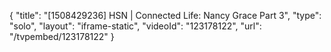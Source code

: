 {
    "title": "[1508429236] HSN | Connected Life:  Nancy Grace Part 3",
    "type": "solo",
    "layout": "iframe-static",
    "videoId": "123178122",
    "url": "\/tvpembed\/123178122"
}